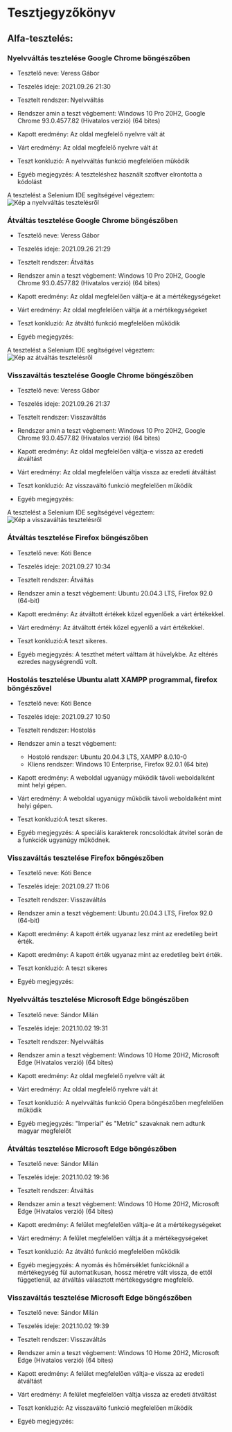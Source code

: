 # Tesztjegyzőkönyv

## Alfa-tesztelés:

### Nyelvváltás tesztelése Google Chrome böngészőben

- Tesztelő neve: Veress Gábor

- Teszelés ideje: 2021.09.26 21:30

- Tesztelt rendszer: Nyelvváltás

- Rendszer amin a teszt végbement: Windows 10 Pro 20H2, Google Chrome 93.0.4577.82 (Hivatalos verzió) (64 bites)

- Kapott eredmény: Az oldal megfelelő 
        nyelvre vált át

- Várt eredmény: Az oldal megfelelő nyelvre vált át

- Teszt konkluzió: A nyelvváltás funkció megfelelően működik

- Egyéb megjegyzés: A teszteléshez használt szoftver elrontotta a kódolást

A tesztelést a Selenium IDE segítségével végeztem:
![Kép a nyelvváltás tesztelésről](/images/nyelv-teszt.png)



### Átváltás tesztelése Google Chrome böngészőben

- Tesztelő neve: Veress Gábor

- Teszelés ideje: 2021.09.26 21:29

- Tesztelt rendszer: Átváltás

- Rendszer amin a teszt végbement: Windows 10 Pro 20H2, Google Chrome 93.0.4577.82 (Hivatalos verzió) (64 bites)

- Kapott eredmény: Az oldal megfelelően váltja-e át a mértékegységeket

- Várt eredmény: Az oldal megfelelően váltja át a mértékegységeket

- Teszt konkluzió: Az átváltó funkció megfelelően működik

- Egyéb megjegyzés:

A tesztelést a Selenium IDE segítségével végeztem:
![Kép az átváltás tesztelésről](/images/atvalto-teszt.png)


### Visszaváltás tesztelése Google Chrome böngészőben 
- Tesztelő neve: Veress Gábor

- Teszelés ideje: 2021.09.26 21:37

- Tesztelt rendszer: Visszaváltás

- Rendszer amin a teszt végbement: Windows 10 Pro 20H2, Google Chrome 93.0.4577.82 (Hivatalos verzió) (64 bites)

- Kapott eredmény: Az oldal megfelelően váltja-e vissza az eredeti átváltást

- Várt eredmény: Az oldal megfelelően váltja vissza az eredeti átváltást

- Teszt konkluzió: Az visszaváltó funkció megfelelően működik

- Egyéb megjegyzés:

A tesztelést a Selenium IDE segítségével végeztem:
![Kép a visszaváltás tesztelésről](/images/reverse-button-teszt.png)

### Átváltás tesztelése Firefox böngészőben

- Tesztelő neve: Kóti Bence

- Teszelés ideje: 2021.09.27 10:34

- Tesztelt rendszer: Átváltás

- Rendszer amin a teszt végbement: Ubuntu 20.04.3 LTS, Firefox 92.0 (64-bit)

- Kapott eredmény: Az átváltott értékek közel egyenlőek a várt értékekkel.     

- Várt eredmény: Az átváltott érték közel egyenlő a várt értékekkel.     

- Teszt konkluzió:A teszt sikeres.

- Egyéb megjegyzés: A teszthet métert válttam át hüvelykbe. Az eltérés ezredes nagységrendű volt.

### Hostolás tesztelése Ubuntu alatt XAMPP programmal, firefox böngészővel

- Tesztelő neve: Kóti Bence

- Teszelés ideje: 2021.09.27 10:50

- Tesztelt rendszer: Hostolás

- Rendszer amin a teszt végbement:
  - Hostoló rendszer: Ubuntu 20.04.3 LTS, XAMPP 8.0.10-0
  - Kliens rendszer: Windows 10 Enterprise, Firefox 92.0.1 (64 bite)

- Kapott eredmény: A weboldal ugyanúgy működik távoli weboldalként mint helyi gépen.

- Várt eredmény: A weboldal ugyanúgy működik távoli weboldalként mint helyi gépen.

- Teszt konkluzió:A teszt sikeres.

- Egyéb megjegyzés: A speciális karakterek roncsolódtak átvitel során de a funkciók ugyanúgy működnek.

### Visszaváltás tesztelése Firefox böngészőben 
- Tesztelő neve: Kóti Bence

- Teszelés ideje: 2021.09.27 11:06

- Tesztelt rendszer: Visszaváltás

- Rendszer amin a teszt végbement: Ubuntu 20.04.3 LTS, Firefox 92.0 (64-bit)

- Kapott eredmény: A kapott érték ugyanaz lesz mint az eredetileg beírt érték.

- Kapott eredmény: A kapott érték ugyanaz mint az eredetileg beírt érték.

- Teszt konkluzió: A teszt sikeres

- Egyéb megjegyzés:

### Nyelvváltás tesztelése Microsoft Edge böngészőben

- Tesztelő neve: Sándor Milán

- Teszelés ideje: 2021.10.02 19:31

- Tesztelt rendszer: Nyelvváltás

- Rendszer amin a teszt végbement: Windows 10 Home 20H2, Microsoft Edge (Hivatalos verzió) (64 bites)

- Kapott eredmény: Az oldal megfelelő 
        nyelvre vált át

- Várt eredmény: Az oldal megfelelő nyelvre vált át

- Teszt konkluzió: A nyelvváltás funkció Opera böngészőben megfelelően működik

- Egyéb megjegyzés: "Imperial" és "Metric" szavaknak nem adtunk magyar megfelelőt

### Átváltás tesztelése Microsoft Edge böngészőben

- Tesztelő neve: Sándor Milán

- Teszelés ideje: 2021.10.02 19:36

- Tesztelt rendszer: Átváltás

- Rendszer amin a teszt végbement: Windows 10 Home 20H2, Microsoft Edge (Hivatalos verzió) (64 bites)

- Kapott eredmény: A felület megfelelően váltja-e át a mértékegységeket

- Várt eredmény: A felület megfelelően váltja át a mértékegységeket

- Teszt konkluzió: Az átváltó funkció megfelelően működik

- Egyéb megjegyzés: A nyomás és hőmérséklet funkcióknál a mértékegység fül automatikusan, hossz méretre vált vissza, de ettől függetlenül, az átváltás választott mértékegységre megfelelő.

### Visszaváltás tesztelése Microsoft Edge böngészőben 
- Tesztelő neve: Sándor Milán

- Teszelés ideje: 2021.10.02 19:39

- Tesztelt rendszer: Visszaváltás

- Rendszer amin a teszt végbement: Windows 10 Home 20H2, Microsoft Edge (Hivatalos verzió) (64 bites)

- Kapott eredmény: A felület megfelelően váltja-e vissza az eredeti átváltást

- Várt eredmény: A felület megfelelően váltja vissza az eredeti átváltást

- Teszt konkluzió: Az visszaváltó funkció megfelelően működik

- Egyéb megjegyzés: